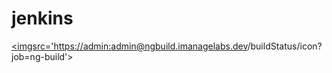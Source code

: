 # jenkins

<a href='https://ngbuild.imanagelabs.dev/job/ng-build/'><imgsrc='https://admin:admin@ngbuild.imanagelabs.dev/buildStatus/icon?job=ng-build'></a>
